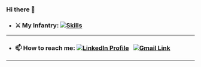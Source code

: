 ### Hi there 👋
  - ### ⚔️ My Infantry: [![Skills](https://skillicons.dev/icons?i=python,javascript,typescript,graphql,firebase,postgres,gcp,aws,docker,terraform&theme=light)]()
---
  - ### 📫 How to reach me: [![LinkedIn Profile](https://skillicons.dev/icons?i=linkedin)](https://www.linkedin.com/in/shivam-dhaka/) &nbsp; [![Gmail Link](https://img.shields.io/badge/Gmail-D14836?style=for-the-badge&logo=gmail&logoColor=white)](mailto:shivam.dhaka1503@gmail.com?Subject=From%20github!)
---
